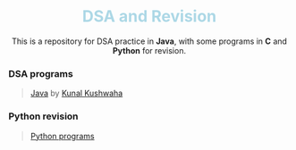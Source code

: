 <div align="center">
<h1 style="color: lightblue">DSA and Revision</h1>
<p>This is a repository for DSA practice in <b>Java</b>, with some programs in <b>C</b> and <b>Python</b> for revision.</p>
</div>

### DSA programs
> [Java](Java/DSA) by [Kunal Kushwaha](https://youtube.com/playlist?list=PL9gnSGHSqcnr_DxHsP7AW9ftq0AtAyYqJ&si=B3I9beuC-YjP-Gjs)

### Python revision
> [Python programs](Python)
